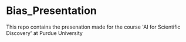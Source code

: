 # Bias_Presentation
This repo contains the presenation made for the course 'AI for Scientific Discovery' at Purdue University
